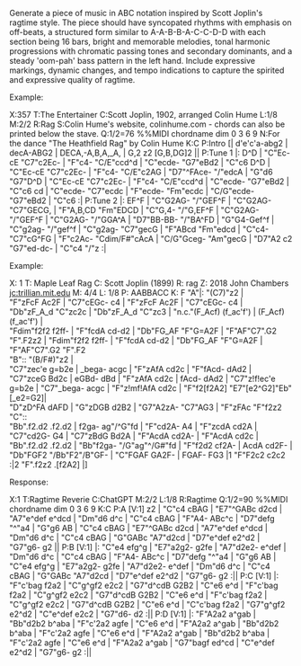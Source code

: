 Generate a piece of music in ABC notation inspired by Scott Joplin's
ragtime style. The piece should have syncopated rhythms with emphasis on
off-beats, a structured form similar to A-A-B-B-A-C-C-D-D with each
section being 16 bars, bright and memorable melodies, tonal harmonic
progressions with chromatic passing tones and secondary dominants, and a
steady 'oom-pah' bass pattern in the left hand. Include expressive
markings, dynamic changes, and tempo indications to capture the spirited
and expressive quality of ragtime.

Example:

X:357
T:The Entertainer
C:Scott Joplin, 1902, arranged Colin Hume
L:1/8
M:2/2
R:Rag
S:Colin Hume's website,  colinhume.com  - chords can also be printed below the stave.
Q:1/2=76
%%MIDI chordname dim 0 3 6 9
N:For the dance "The Heathfield Rag" by Colin Hume
K:C
P:Intro
[| d'e'c'a-abg2 | decA-ABG2 | DECA,-A,B,A,_A, | G,2 z2 [G,B,DG]2 ||
P:Tune 1
|: D^D | "C"Ec-cE "C7"c2Ec- | "F"c4- "C/E"ccd^d | "C"ecde- "G7"eBd2 | "C"c6 D^D |
"C"Ec-cE "C7"c2Ec- | "F"c4- "C/E"c2AG | "D7"^FAce- "/"edcA | "G"d6 "G7"D^D |
"C"Ec-cE "C7"c2Ec- | "F"c4- "C/E"ccd^d | "C"ecde- "G7"eBd2 | "C"c6 cd |
"C"ecde- "C7"ecdc | "F"ecde- "Fm"ecdc | "C/G"ecde- "G7"eBd2 | "C"c6 :|
P:Tune 2
|: EF^F | "C"G2AG- "/"GEF^F | "C"G2AG- "C7"GECG, | "F"A,B,CD "Fm"EDCD | "C"G,4- "/"G,EF^F |
"C"G2AG- "/"GEF^F | "C"G2AG- "/"GGA^A | "D7"BB-BB- "/"BA^FD | "G"G4-Gef^f |
"C"g2ag- "/"gef^f | "C"g2ag- "C7"gecG | "F"ABcd "Fm"edcd | "C"c4- "C7"cG^FG |
"F"c2Ac- "Cdim/F#"cAcA | "C/G"Gceg- "Am"gecG | "D7"A2 c2 "G7"ed-dc- | "C"c4 "/"z :|

Example:

X: 1
T: Maple Leaf Rag
C: Scott Joplin (1899)
R: rag
Z: 2018 John Chambers <jc:trillian.mit.edu>
M: 4/4
L: 1/8
P: AABBACC
K: F
"A"|: "(C7)"z2 |\
"F"zFcF Ac2F | "C7"cEGc- c4 | "F"zFcF Ac2F | "C7"cEGc- c4 |\
"Db"zF_A_d "C"zc2c | "Db"zF_A_d "C"zc3 |
"n.c."(F_Acf) (f_ac'f') | (F_Acf) (f_ac'f') |\
"Fdim"f2f2 f2ff- | "F"fcdA cd-d2 | "Db"FG_AF "F"G=A2F | "F"AF"C7".G2 "F".F2z2 |
"Fdim"f2f2 f2ff- | "F"fcdA cd-d2 | "Db"FG_AF "F"G=A2F | "F"AF"C7".G2 "F".F2 \
"B":: "(B/F#)"z2 |\
"C7"zec'e g=b2e | _bega- acgc |
"F"zAfA cd2c | "F"fAcd- dAd2 |\
"C7"zceG Bd2c | eGBd- dBd | "F"zAfA cd2c | fAcd- dAd2 |
"C7"z!f!ec'e g=b2e | "C7"_bega- acgc | "F"z!mf!AfA cd2c | "F"f2[f2A2] "E7"[e2^G2]"Eb"[_e2=G2]|\
"D"zD^FA dAFD | "G"zDGB d2B2 |
"G7"A2zA- "C7"AG3 | "F"zFAc "F"f2z2 "C"::\
"Bb".f2.d2 .f2.d2 | f2ga- ag"/^G"fd | "F"cd2A- A4 | "F"zcdA cd2A |
"C7"cd2G- G4 | "C7"zBdG Bd2A |  "F"AcdA cd2A- | "F"AcdA cd2c |\
"Bb".f2.d2 .f2.d2 | "Bb"f2ga- "/G"ag"^/G#"fd |
"F"f2d2 cf2A- | AcdA cd2F- |\
"Db"FGF2 "/Bb"F2"/B"GF- | "C"FGAF GA2F- | FGAF- FG3 |1 "F"F2c2 c2c2 :|2
"F".f2z2 .[f2A2] |]

Response:

X:1
T:Ragtime Reverie
C:ChatGPT
M:2/2
L:1/8
R:Ragtime
Q:1/2=90
%%MIDI chordname dim 0 3 6 9
K:C
P:A
[V:1] z2 | "C"c4 cBAG | "E7"^GABc d2cd | "A7"e^def e^dcd | "Dm"d6 d^c |
"C"c4 cBAG | "F"A4- ABc^c | "D7"defg "^"a4 | "G"g6 AB |
"C"c4 cBAG | "E7"^GABc d2cd | "A7"e^def e^dcd | "Dm"d6 d^c |
"C"c4 cBAG | "G"GABc "A7"d2cd | "D7"e^def e2^d2 | "G7"g6- g2 ||
P:B
[V:1] |: "C"e4 efg^g | "E7"a2g2- g2fe | "A7"d2e2- e^def | "Dm"d6 d^c |
"C"c4 cBAG | "F"A4- ABc^c | "D7"defg "^"a4 | "G"g6 AB |
"C"e4 efg^g | "E7"a2g2- g2fe | "A7"d2e2- e^def | "Dm"d6 d^c |
"C"c4 cBAG | "G"GABc "A7"d2cd | "D7"e^def e2^d2 | "G7"g6- g2 :||
P:C
[V:1] |: "F"c'bag f2a2 | "C"g^gf2 e2c2 | "G7"d^cdB G2B2 | "C"e6 e^d |
"F"c'bag f2a2 | "C"g^gf2 e2c2 | "G7"d^cdB G2B2 | "C"e6 e^d |
"F"c'bag f2a2 | "C"g^gf2 e2c2 | "G7"d^cdB G2B2 | "C"e6 e^d |
"C"c'bag f2a2 | "G7"g^gf2 e2^d2 | "C"e^def e2c2 | "G7"d6- d2 :||
P:D
[V:1] |: "F"A2a2 a^gab | "Bb"d2b2 b^aba | "F"c'2a2 agfe | "C"e6 e^d |
"F"A2a2 a^gab | "Bb"d2b2 b^aba | "F"c'2a2 agfe | "C"e6 e^d |
"F"A2a2 a^gab | "Bb"d2b2 b^aba | "F"c'2a2 agfe | "C"e6 e^d |
"F"A2a2 a^gab | "G7"bagf ed^cd | "C"e^def e2^d2 | "G7"g6- g2 :||